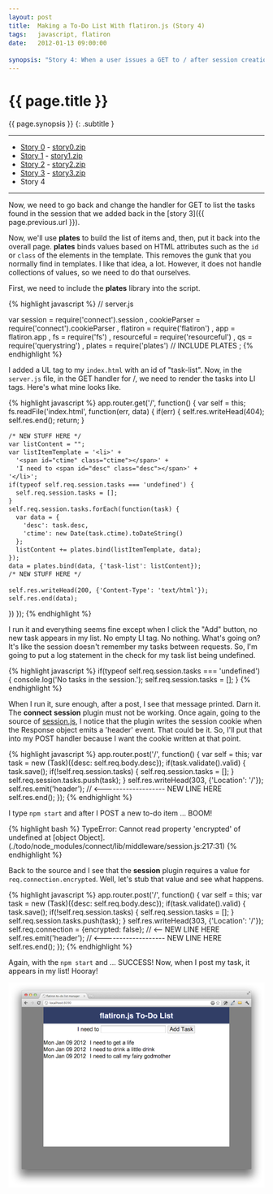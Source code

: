 ```yaml
---
layout: post
title:  Making a To-Do List With flatiron.js (Story 4)
tags:   javascript, flatiron
date:   2012-01-13 09:00:00

synopsis: "Story 4: When a user issues a GET to / after session creation, the HTML page continues to show the input and button while showing the task list beneath it."
---
```


# {{ page.title }}

{{ page.synopsis }}
{: .subtitle }

-----

* [Story 0](../10/get-to-know-flatiron.js-by-building-a-todo-app-story-0.html) - [story0.zip](/assets/story0.zip)
* [Story 1](../11/get-to-know-flatiron.js-by-building-a-todo-app-story-1.html) - [story1.zip](/assets/story1.zip)
* [Story 2](../12/get-to-know-flatiron.js-by-building-a-todo-app-story-2.html) - [story2.zip](/assets/story2.zip)
* [Story 3](../13/get-to-know-flatiron.js-by-building-a-todo-app-story-3.html) - [story3.zip](/assets/story3.zip)
* Story 4

-----

Now, we need to go back and change the handler for GET to list the tasks
found in the session that we added back in the
[story 3]({{ page.previous.url }}).

Now, we'll use **plates** to build the list of items and, then, put it back
into the overall page. **plates** binds values based on HTML attributes such
as the ``id`` or ``class`` of the elements in the template. This removes the
gunk that you normally find in templates. I like that idea, a lot. However, it
does not handle collections of values, so we need to do that ourselves.

First, we need to include the **plates** library into the script.

{% highlight javascript %}
// server.js

var session = require('connect').session
  , cookieParser = require('connect').cookieParser
  , flatiron = require('flatiron')
  , app = flatiron.app
  , fs = require('fs')
  , resourceful = require('resourceful')
  , qs = require('querystring')
  , plates = require('plates')  // INCLUDE PLATES
  ;
{% endhighlight %}

I added a UL tag to my ``index.html`` with an id of "task-list". Now, in the
``server.js`` file, in the GET handler for /, we need to render the tasks
into LI tags. Here's what mine looks like.

{% highlight javascript %}
app.router.get('/', function() {
  var self = this;
  fs.readFile('index.html', function(err, data) {
    if(err) {
      self.res.writeHead(404);
      self.res.end();
      return;
    }

    /* NEW STUFF HERE */
    var listContent = "";
    var listItemTemplate = '<li>' +
      '<span id="ctime" class="ctime"></span>' +
      'I need to <span id="desc" class="desc"></span>' +
    '</li>';
    if(typeof self.req.session.tasks === 'undefined') {
      self.req.session.tasks = [];
    }
    self.req.session.tasks.forEach(function(task) {
      var data = {
        'desc': task.desc,
        'ctime': new Date(task.ctime).toDateString()
      };
      listContent += plates.bind(listItemTemplate, data);
    });
    data = plates.bind(data, {'task-list': listContent});
    /* NEW STUFF HERE */

    self.res.writeHead(200, {'Content-Type': 'text/html'});
    self.res.end(data);
  })
});
{% endhighlight %}

I run it and everything seems fine except when I click the "Add" button, no
new task appears in my list. No empty LI tag. No nothing. What's going on?
It's like the session doesn't remember my tasks between requests. So, I'm
going to put a log statement in the check for my task list being undefined.

{% highlight javascript %}
    if(typeof self.req.session.tasks === 'undefined') {
      console.log('No tasks in the session.');
      self.req.session.tasks = [];
    }
{% endhighlight %}

When I run it, sure enough, after a post, I see that message printed. Darn it.
The **connect** **session** plugin must not be working. Once again, going to
the source of
[session.js](https://github.com/senchalabs/connect/blob/master/lib/middleware/session.js),
I notice that the plugin writes the session cookie when the Response object
emits a 'header' event. That could be it. So, I'll put that into my POST
handler because I want the cookie written at that point.

{% highlight javascript %}
app.router.post('/', function() {
  var self = this;
  var task = new (Task)({desc: self.req.body.desc});
  if(task.validate().valid) {
    task.save();
    if(!self.req.session.tasks) {
      self.req.session.tasks = [];
    }
    self.req.session.tasks.push(task);
  }
  self.res.writeHead(303, {'Location': '/'});
  self.res.emit('header'); // <------------------- NEW LINE HERE
  self.res.end();
});
{% endhighlight %}

I type `npm start` and after I POST a new to-do item ... BOOM!

{% highlight bash %}
TypeError: Cannot read property 'encrypted' of undefined
  at [object Object].<anonymous> (./todo/node_modules/connect/lib/middleware/session.js:217:31)
{% endhighlight %}

Back to the source and I see that the **session** plugin requires a value
for ``req.connection.encrypted``. Well, let's stub that value and see what
happens.

{% highlight javascript %}
app.router.post('/', function() {
  var self = this;
  var task = new (Task)({desc: self.req.body.desc});
  if(task.validate().valid) {
    task.save();
    if(!self.req.session.tasks) {
      self.req.session.tasks = [];
    }
    self.req.session.tasks.push(task);
  }
  self.res.writeHead(303, {'Location': '/'});
  self.req.connection = {encrypted: false}; // <-- NEW LINE HERE
  self.res.emit('header'); // <------------------- NEW LINE HERE
  self.res.end();
});
{% endhighlight %}

Again, with the ``npm start`` and ... SUCCESS! Now, when I post my task, it
appears in my list! Hooray!

![story 4](/img/flatiron-todo-4.png)
